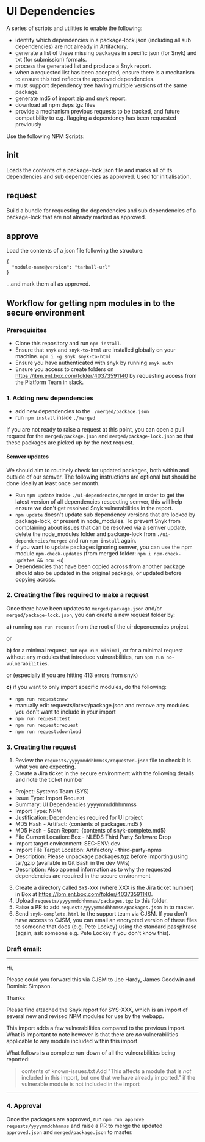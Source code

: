 # UI Dependencies

A series of scripts and utilities to enable the following:

- identify which dependencies in a package-lock.json (including all sub dependencies) are not already in Artifactory.
- generate a list of these missing packages in specific json (for Snyk) and txt (for submission) formats.
- process the generated list and produce a Snyk report.
- when a requested list has been accepted, ensure there is a mechanism to ensure this tool reflects the approved dependencies.
- must support dependency tree having multiple versions of the same package.
- generate md5 of import zip and snyk report.
- download all npm deps tgz files
- provide a mechanism previous requests to be tracked, and future compatibility to e.g. flagging a dependency has been requested previously

Use the following NPM Scripts:

## init <package-lock>

Loads the contents of a package-lock.json file and marks all of its dependencies and sub dependencies as approved. Used for initialisation.

## request <package-lock>

Build a bundle for requesting the dependencies and sub dependencies of a package-lock that are not already marked as approved.

## approve <module-list>

Load the contents of a json file following the structure:

```
{
  "module-name@version": "tarball-url"
}
```

...and mark them all as approved.

## Workflow for getting npm modules in to the secure environment

### Prerequisites

- Clone this repository and run `npm install`.
- Ensure that `snyk` and `snyk-to-html` are installed globally on your machine. `npm i -g snyk snyk-to-html`
- Ensure you have authenticated with snyk by running `snyk auth`
- Ensure you access to create folders on https://ibm.ent.box.com/folder/40373591140 by requesting access from the Platform Team in slack.

### 1. Adding new dependencies

- add new dependencies to the `./merged/package.json`
- run `npm install` inside `./merged`

If you are not ready to raise a request at this point, you can open a pull request for the `merged/package.json` and `merged/package-lock.json` so that these packages are picked up by the next request.

#### Semver updates

We should aim to routinely check for updated packages, both within and outside of our semver. The following instructions are optional but should be done ideally at least once per month.

- Run `npm update` inside `./ui-dependencies/merged` in order to get the latest version of all dependencies respecting semver, this will help ensure we don't get resolved Snyk vulnerabilities in the report.
- `npm update` doesn't update sub dependency versions that are locked by package-lock, or present in node_modules. To prevent Snyk from complaining about issues that can be resolved via a semver update, delete the node_modules folder and package-lock from `./ui-dependencies/merged` and run `npm install` again.
- If you want to update packages ignoring semver, you can use the npm module `npm-check-updates` (from merged folder: `npm i npm-check-updates && ncu -u`)
- Dependencies that have been copied across from another package should also be updated in the original package, or updated before copying across.

### 2. Creating the files required to make a request

Once there have been updates to `merged/package.json` and/or `merged/package-lock.json`, you can create a new request folder by:

**a)** running `npm run request` from the root of the ui-depencencies project

or

**b)** for a minimal request, run `npm run minimal`, or for a minimal request without any modules that introduce vulnerabilities, run `npm run no-vulnerabilities`.

or (especially if you are hitting 413 errors from snyk)

**c)** if you want to only import specific modules, do the following:
  - `npm run request:new`
  - manually edit requests/latest/package.json and remove any modules you don't want to include in your import
  - `npm run request:test`
  - `npm run request:request`
  - `npm run request:download`

### 3. Creating the request

1. Review the `requests/yyyymmddhhmmss/requested.json` file to check it is what you are expecting.
2. Create a Jira ticket in the secure environment with the following details and note the ticket number
  - Project: Systems Team (SYS)
  - Issue Type: Import Request
  - Summary: UI Dependencies yyyymmddhhmmss
  - Import Type: NPM
  - Justification: Dependencies required for UI project
  - MD5 Hash - Artifact: {contents of packages.md5 }
  - MD5 Hash - Scan Report: {contents of snyk-complete.md5}
  - File Current Location: Box - NLEDS Third Party Software Drop
  - Import target environment: SEC-ENV: dev
  - Import File Target Location: Artifactory - third-party-npms
  - Description: Please unpackage packages.tgz before importing using tar/gzip (available in Git Bash in the dev VMs)
  - Description: Also append information as to why the requested dependencies are required in the secure environment
3. Create a directory called `SYS-XXX` (where XXX is the Jira ticket number) in Box at https://ibm.ent.box.com/folder/40373591140.
4. Upload `requests/yyyymmddhhmmss/packages.tgz` to this folder.
5. Raise a PR to add `requests/yyyymmddhhmmss/packages.json` in to master.
6. Send `snyk-complete.html` to the support team via CJSM. If you don't have access to CJSM, you can email an encrypted version of these files to someone that does (e.g. Pete Lockey) using the standard passphrase (again, ask someone e.g. Pete Lockey if you don't know this).

### Draft email:

---

Hi,

Please could you forward this via CJSM to Joe Hardy, James Goodwin and Dominic Simpson.

Thanks


Please find attached the Snyk report for SYS-XXX, which is an import of several new and revised NPM modules for use by the webapp.

This import adds a few vulnerabilities compared to the previous import.  What is important to note however is that there are *no* vulnerabilities applicable to any module included within this import.

What follows is a complete run-down of all the vulnerabilities being reported:


>  contents of known-issues.txt
>  Add "This affects a module that is *not* included in this import, but one that we have already imported." if the vulnerable module is not included in the import


---



### 4. Approval

Once the packages are approved, run `npm run approve requests/yyyymmddhhmmss` and raise a PR to merge the updated `approved.json` and `merged/package.json` to master.
